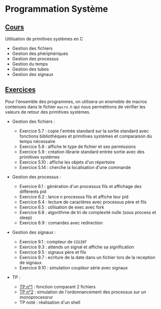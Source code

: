 # Programmation Système
## [Cours](https://pdagog.gitlab.io/ens/cours-ps.pdf)
Utilisation de primitives systèmes en C

- Gestion des fichiers
- Gestion des phériphériques
- Gestion des processus
- Gestion du temps
- Gestion des tubes
- Gestion des signaux

## [Exercices](https://pdagog.gitlab.io/ens/exercices.pdf)

Pour l'ensemble des programmes, on utilisera un ensmeble de macros contenues dans le fichier `macro.h` qui nous permettrons de vérifier les valeurs de retour des primitives systèmes.

- Gestion des fichiers :
    - Exercice 5.7 : copie l'entrée standard sur la sortie standard avec fonctions bibliothèques et primitives systèmes et comparaison du temps nécessaire
    - Exercice 5.8 : affiche le type de fichier et ses permissions
    - Exercice 5.9 :  création librarie standard entrée sortie avec des primitives systèmes
    - Exercice 5.10 : affiche les objets d'un répertoire
    - Exercice 5.14 : cherche la localisation d'une commande

- Gestion des processus :
    - Exercice 6.1 : génération d'un processus fils et affichage des différents pid
    - Exercice 6.2 : lance n processus fils et affiche leur pid
    - Exercice 6.4 : lecture de caractères avec processus père et fils
    - Exercice 6.5 : utilisation de exec avec fork
    - Exercice 6.8 : algorithme de tri de complexité nulle (sous process et sleep)
    - Exercice 6.9 : comandes avec redirection

- Gestion des signaux :
    - Exercice 9.1 : compteur de `SIGINT`
    - Exercice 9.3 : attends un signal et affiche sa signification
    - Exercice 9.5 : signaux père et fils
    - Exercice 9.7 : ecriture de la date dans un fichier lors de la reception de signaux
    - Exercice 9.10 : simulation coupleur série avec signaux

- TP : 
    - [TP n°1](https://moodle.unistra.fr/pluginfile.php/1010991/mod_resource/content/3/tp1.pdf) : fonction comparant 2 fichiers
    - [TP n°2](https://moodle.unistra.fr/pluginfile.php/1087930/mod_resource/content/3/tp2.pdf) : simulation de l'ordonnancement des processus sur un monoprocessrur
    - TP noté : réalisation d'un shell